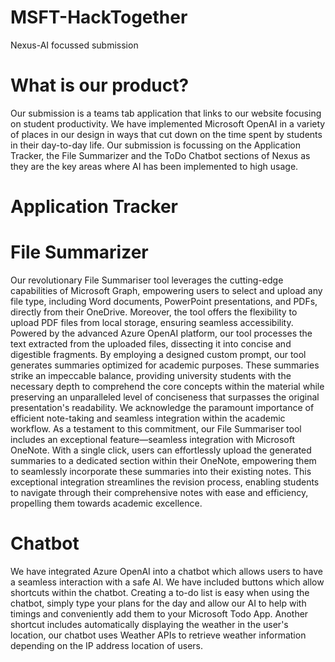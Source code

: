# MSFT-HackTogether
Nexus-AI focussed submission

# What is our product?
Our submission is a teams tab application that links to our website focusing on student productivity.
We have implemented Microsoft OpenAI in a variety of places in our design in ways that cut down on the time spent by students in their day-to-day life.
Our submission is focussing on the Application Tracker, the File Summarizer and the ToDo Chatbot sections of Nexus as they are the key areas where AI has been implemented to high usage.

# Application Tracker



# File Summarizer
Our revolutionary File Summariser tool leverages the cutting-edge capabilities of Microsoft Graph, empowering users to select and upload any file type, including Word documents, PowerPoint presentations, and PDFs, directly from their OneDrive. Moreover, the tool offers the flexibility to upload PDF files from local storage, ensuring seamless accessibility. Powered by the advanced Azure OpenAI platform, our tool processes the text extracted from the uploaded files, dissecting it into concise and digestible fragments. By employing a designed custom prompt, our tool generates summaries optimized for academic purposes. These summaries strike an impeccable balance, providing university students with the necessary depth to comprehend the core concepts within the material while preserving an unparalleled level of conciseness that surpasses the original presentation's readability.
We acknowledge the paramount importance of efficient note-taking and seamless integration within the academic workflow. As a testament to this commitment, our File Summariser tool includes an exceptional feature—seamless integration with Microsoft OneNote. With a single click, users can effortlessly upload the generated summaries to a dedicated section within their OneNote, empowering them to seamlessly incorporate these summaries into their existing notes. This exceptional integration streamlines the revision process, enabling students to navigate through their comprehensive notes with ease and efficiency, propelling them towards academic excellence.


# Chatbot
We have integrated Azure OpenAI into a chatbot which allows users to have a seamless interaction with a safe AI. We have included buttons which allow shortcuts within the chatbot. Creating a to-do list is easy when using the chatbot, simply type your plans for the day and allow our AI to help with timings and conveniently add them to your Microsoft Todo App. Another shortcut includes automatically displaying the weather in the user's location, our chatbot uses Weather APIs to retrieve weather information depending on the IP address location of users. 
